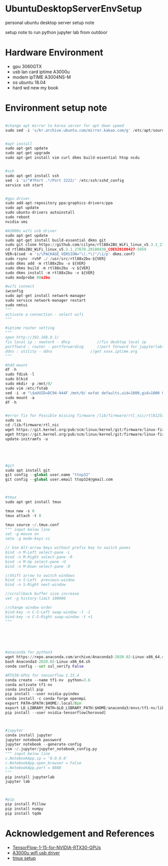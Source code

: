 # UbuntuDesktopServerEnvSetup
personal ubuntu desktop server setup note

setup note to run python jupyter lab from outdoor

# Hardware Environment
- gpu             3060GTX
- usb lan card    iptime A3000u
- modem           ipTIME A3004NS-M
- os              ubuntu 18.04
- hard            wd new my book




# Environment setup note

```python

#change apt mirror to korea server for apt down speed
sudo sed -i 's/kr.archive.ubuntu.com/mirror.kakao.com/g' /etc/apt/sources.list


#apt install
sudo apt-get update
sudo apt-get upgrade
sudo apt-get install vim curl dkms build-essential htop ncdu


#ssh
sudo apt-get install ssh
sed -i 's/^#?Port .*/Port 2222/' /etc/ssh/sshd_config
service ssh start


#gpu driver
sudo add-apt-repository ppa:graphics-drivers/ppa
sudo apt update
sudo ubuntu-drivers autoinstall
sudo reboot
nvidia-smi

#A3000u wifi usb driver
sudo apt-get update
sudo apt-get install build-essential dkms git
sudo git clone https://github.com/cilynx/rtl88x2BU_WiFi_linux_v5.3.1_27678.20180430_COEX20180427-5959.git
cd rtl88x2BU_WiFi_linux_v5.3.1_27678.20180430_COEX20180427-5959
VER=$(sed -n 's/\PACKAGE_VERSION="\(.*\)"/\1/p' dkms.conf)
sudo rsync -rvhP ./ /usr/src/rtl88x2bu-${VER}
sudo dkms add -m rtl88x2bu -v ${VER}
sudo dkms build -m rtl88x2bu -v ${VER}
sudo dkms install -m rtl88x2bu -v ${VER}
sudo modprobe 88x2bu

#wifi connect
iwconfig
sudo apt-get install network-manager
sudo service network-manager restart
sudo nmtui
"""
activate a connection - select wifi
"""

#iptime router setting
"""
open http://192.168.0.1/
fix local ip : newtork - dhcp            //fix desktop local ip
portfowrd : router - portforwarding      //port forward for jupyterlab(port 8888) and ssh(port 22) 
ddns : utility - ddns                 //get xxxx.iptime.org
"""

#hdd mount
df -h
sudo fdisk -l
sudo blkid
sudo mkdir -p /mnt/0/
sudo vim /etc/fstab
sed -i -e "\$aUUID=DC94-944F /mnt/0/ exfat defaults,uid=1000,gid=1000 0 0" /etc/fstab
sudo mount -a
df -h


#error fix for Possible missing firmware /lib/firmware/rtl_nic/rtl8125a-3.fw 
sudo su
cd /lib/firmware/rtl_nic
wget https://git.kernel.org/pub/scm/linux/kernel/git/firmware/linux-firmware.git/plain/rtl_nic/rtl8125a-3.fw
wget https://git.kernel.org/pub/scm/linux/kernel/git/firmware/linux-firmware.git/plain/rtl_nic/rtl8168fp-3.fw
update-initramfs -u





#git
sudo apt install git
git config --global user.name "ttop32"
git config --global user.email ttop324@gmail.com



#tmux
sudo apt-get install tmux

tmux new -s 0
tmux attach -t 0

tmux source ~/.tmux.conf
""" input below line
set -g mouse on
setw -g mode-keys vi

// Use Alt-arrow keys without prefix key to switch panes
bind -n M-Left select-pane -L
bind -n M-Right select-pane -R
bind -n M-Up select-pane -U
bind -n M-Down select-pane -D

//Shift arrow to switch windows
bind -n S-Left  previous-window
bind -n S-Right next-window

//scrollback buffer size increase
set -g history-limit 100000

//change window order
bind-key -n C-S-Left swap-window -t -1
bind-key -n C-S-Right swap-window -t +1
"""






#anaconda for python3
wget https://repo.anaconda.com/archive/Anaconda3-2020.02-Linux-x86_64.sh
bash Anaconda3-2020.02-Linux-x86_64.sh
conda config --set ssl_verify False

#RTX30-GPUs for tensorflow 1.15.4
conda create --name tf1-nv  python=3.6
conda activate tf1-nv
conda install pip
pip install --user nvidia-pyindex
conda install -c conda-forge openmpi
export PATH=$PATH:$HOME/.local/bin
export LD_LIBRARY_PATH=$LD_LIBRARY_PATH:$HOME/anaconda3/envs/tf1-nv/lib/
pip install --user nvidia-tensorflow[horovod]



#jupyter
conda install jupyter
jupyter notebook password
jupyter notebook --generate-config
vim ~/.jupyter/jupyter_notebook_config.py
""" input below line
c.NotebookApp.ip = '0.0.0.0'
c.NotebookApp.open_browser = False
c.NotebookApp.port = 8888
"""
pip install jupyterlab
jupyter lab



#pip 
pip install Pillow
pip install numpy 
pip install tqdm


  ```


# Acknowledgement and References
- [TensorFlow-1-15-for-NVIDIA-RTX30-GPUs](https://www.pugetsystems.com/labs/hpc/How-To-Install-TensorFlow-1-15-for-NVIDIA-RTX30-GPUs-without-docker-or-CUDA-install-2005/)  
- [A3000u wifi usb driver](https://awakening95.tistory.com/10)
- [tmux setup](https://junho85.pe.kr/320)
